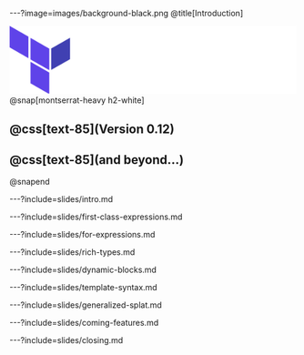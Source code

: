 ---?image=images/background-black.png
@title[Introduction]

![TIP](images/terraform.png)
@snap[montserrat-heavy h2-white]
## @css[text-85](Version 0.12)
## @css[text-85](and beyond...)
@snapend

---?include=slides/intro.md

---?include=slides/first-class-expressions.md

---?include=slides/for-expressions.md

---?include=slides/rich-types.md

---?include=slides/dynamic-blocks.md

---?include=slides/template-syntax.md

---?include=slides/generalized-splat.md

---?include=slides/coming-features.md

---?include=slides/closing.md
